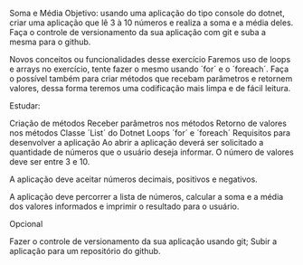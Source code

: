 Soma e Média
Objetivo: usando uma aplicação do tipo console do dotnet, criar uma aplicação que lê 3 à 10 números e realiza a soma e a média deles. Faça o controle de versionamento da sua aplicação com git e suba a mesma para o github.

Novos conceitos ou funcionalidades desse exercício
Faremos uso de loops e arrays no exercício, tente fazer o mesmo usando ´for´ e o ´foreach´. Faça o possível também para criar métodos que recebam parâmetros e retornem valores, dessa forma teremos uma codificação mais limpa e de fácil leitura.

Estudar:

Criação de métodos
Receber parâmetros nos métodos
Retorno de valores nos métodos
Classe ´List´ do Dotnet
Loops ´for´ e ´foreach´
Requisitos para desenvolver a aplicação
Ao abrir a aplicação deverá ser solicitado a quantidade de números que o usuário deseja informar. O número de valores deve ser entre 3 e 10.

A aplicação deve aceitar números decimais, positivos e negativos.

A aplicação deve percorrer a lista de números, calcular a soma e a média dos valores informados e imprimir o resultado para o usuário.

Opcional

Fazer o controle de versionamento da sua aplicação usando git;
Subir a aplicação para um repositório do github.
